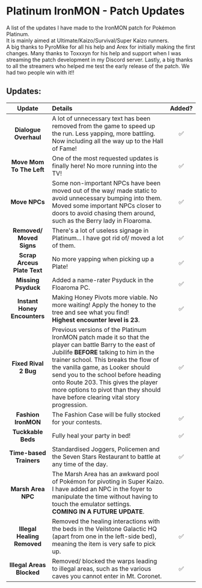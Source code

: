 # Platinum IronMON - Patch Updates
A list of the updates I have made to the IronMON patch for Pokémon Platinum.<br>It is mainly aimed at Ultimate/Kaizo/Survival/Super Kaizo runners.<br>A big thanks to PyroMike for all his help and Arex for initially making the first changes. Many thanks to Toxxxyn for his help and support when I was streaming the patch development in my Discord server. Lastly, a big thanks to all the streamers who helped me test the early release of the patch. We had two people win with it!!
<br>
## Updates:
| **Update** | **Details** | **Added?** |
|:-:|:-|:-:|
| **Dialogue Overhaul** | A lot of unnecessary text has been removed from the game to speed up the run. Less yapping, more battling. Now including all the way up to the Hall of Fame! | ✅ |
| **Move Mom To The Left** | One of the most requested updates is finally here! No more running into the TV! | ✅ |
| **Move NPCs** | Some non-important NPCs have been moved out of the way/ made static to avoid unnecessary bumping into them. Moved some important NPCs closer to doors to avoid chasing them around, such as the Berry lady in Floaroma. | ✅ |
| **Removed/ Moved Signs** | There's a lot of useless signage in Platinum... I have got rid of/ moved a lot of them. | ✅ |
| **Scrap Arceus Plate Text** | No more yapping when picking up a Plate! | ✅ |
| **Missing Psyduck** | Added a name-rater Psyduck in the Floaroma PC. | ✅ |
| **Instant Honey Encounters** | Making Honey Pivots more viable. No more waiting! Apply the honey to the tree and see what you find!<br>**Highest encounter level is 23**. | ✅ |
| **Fixed Rival 2 Bug** | Previous versions of the Platinum IronMON patch made it so that the player can battle Barry to the east of Jubilife **BEFORE** talking to him in the trainer school. This breaks the flow of the vanilla game, as Looker should send you to the school before heading onto Route 203. This gives the player more options to pivot than they should have before clearing vital story progression. | ✅ |
| **Fashion IronMON** | The Fashion Case will be fully stocked for your contests. | ✅ |
| **Tuckkable Beds** | Fully heal your party in bed! | ✅ |
| **Time-based Trainers** | Standardised Joggers, Policemen and the Seven Stars Restaurant to battle at any time of the day. | ✅ |
| **Marsh Area NPC** | The Marsh Area has an awkward pool of Pokémon for pivoting in Super Kaizo. I have added an NPC in the foyer to manipulate the time without having to touch the emulator settings.<br>**COMING IN A FUTURE UPDATE**. |  |
| **Illegal Healing Removed** | Removed the healing interactions with the beds in the Veilstone Galactic HQ (apart from one in the left-side bed), meaning the item is very safe to pick up. | ✅ |
| **Illegal Areas Blocked** | Removed/ blocked the warps leading to illegal areas, such as the various caves you cannot enter in Mt. Coronet. | ✅ |
